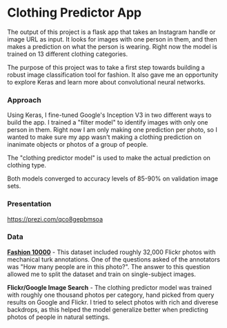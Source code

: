 # Clothing Predictor App

The output of this project is a flask app that takes an Instagram handle or image URL as input. It looks for images with one person in them, and then makes a prediction on what the person is wearing. Right now the model is trained on 13 different clothing categories.

The purpose of this project was to take a first step towards building a robust image classification tool for fashion. It also gave me an opportunity to explore Keras and learn more about convolutional neural networks.

### Approach
Using Keras, I fine-tuned Google's Inception V3 in two different ways to build the app.  I trained a "filter model" to identify images with only one person in them. Right now I am only making one prediction per photo, so I wanted to make sure my app wasn't making a clothing prediction on inanimate objects or photos of a group of people.  
  
The "clothing predictor model" is used to make the actual prediction on clothing type. 

Both models converged to accuracy levels of 85-90% on validation image sets.

### Presentation
https://prezi.com/qco8gepbmsoa

### Data
[**Fashion 10000**](https://www.researchgate.net/publication/262254329_Fashion_10000_An_enriched_social_image_dataset_for_fashion_and_clothing "Paper") - This dataset included roughly 32,000 Flickr photos with mechanical turk annotations. One of the questions asked of the annotators was "How many people are in this photo?". The answer to this question allowed me to split the dataset and train on single-subject images.

**Flickr/Google Image Search** - The clothing predictor model was trained with roughly one thousand photos per category, hand picked from query results on Google and Flickr. I tried to select photos with rich and diverese backdrops, as this helped the model generalize better when predicting photos of people in natural settings. 
